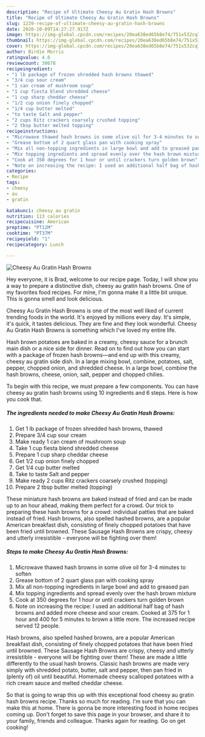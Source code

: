 ```yaml
---
description: "Recipe of Ultimate Cheesy Au Gratin Hash Browns"
title: "Recipe of Ultimate Cheesy Au Gratin Hash Browns"
slug: 1239-recipe-of-ultimate-cheesy-au-gratin-hash-browns
date: 2020-10-09T14:27:27.917Z
image: https://img-global.cpcdn.com/recipes/20ea638ed65b8e74/751x532cq70/cheesy-au-gratin-hash-browns-recipe-main-photo.jpg
thumbnail: https://img-global.cpcdn.com/recipes/20ea638ed65b8e74/751x532cq70/cheesy-au-gratin-hash-browns-recipe-main-photo.jpg
cover: https://img-global.cpcdn.com/recipes/20ea638ed65b8e74/751x532cq70/cheesy-au-gratin-hash-browns-recipe-main-photo.jpg
author: Birdie Morris
ratingvalue: 4.6
reviewcount: 30678
recipeingredient:
- "1 lb package of frozen shredded hash browns thawed"
- "3/4 cup sour cream"
- "1 can cream of mushroom soup"
- "1 cup fiesta blend shredded cheese"
- "1 cup sharp cheddar cheese"
- "1/2 cup onion finely chopped"
- "1/4 cup butter melted"
- "to taste Salt and pepper"
- "2 cups Ritz crackers coarsely crushed topping"
- "2 tbsp butter melted topping"
recipeinstructions:
- "Microwave thawed hash browns in some olive oil for 3-4 minutes to soften"
- "Grease bottom of 2 quart glass pan with cooking spray"
- "Mix all non-topping ingredients in large bowl and add to greased pan"
- "Mix topping ingredients and spread evenly over the hash brown mixture"
- "Cook at 350 degrees for 1 hour or until crackers turn golden brown"
- "Note on increasing the recipe: I used an additional half bag of hash browns and added more cheese and sour cream. Cooked at 375 for 1 hour and 400 for 5 minutes to brown a little more. The increased recipe served 12 people."
categories:
- Recipe
tags:
- cheesy
- au
- gratin

katakunci: cheesy au gratin 
nutrition: 113 calories
recipecuisine: American
preptime: "PT12M"
cooktime: "PT37M"
recipeyield: "1"
recipecategory: Lunch

---
```



![Cheesy Au Gratin Hash Browns](https://img-global.cpcdn.com/recipes/20ea638ed65b8e74/751x532cq70/cheesy-au-gratin-hash-browns-recipe-main-photo.jpg)

Hey everyone, it is Brad, welcome to our recipe page. Today, I will show you a way to prepare a distinctive dish, cheesy au gratin hash browns. One of my favorites food recipes. For mine, I'm gonna make it a little bit unique. This is gonna smell and look delicious.

Cheesy Au Gratin Hash Browns is one of the most well liked of current trending foods in the world. It's enjoyed by millions every day. It's simple, it's quick, it tastes delicious. They are fine and they look wonderful. Cheesy Au Gratin Hash Browns is something which I've loved my entire life.

Hash brown potatoes are baked in a creamy, cheesy sauce for a brunch main dish or a nice side for dinner. Read on to find out how you can start with a package of frozen hash browns—and end up with this creamy, cheesy au gratin side dish. In a large mixing bowl, combine, potatoes, salt, pepper, chopped onion, and shredded cheese. In a large bowl, combine the hash browns, cheese, onion, salt, pepper and chopped chilies.


To begin with this recipe, we must prepare a few components. You can have cheesy au gratin hash browns using 10 ingredients and 6 steps. Here is how you cook that.

<!--inarticleads1-->

##### The ingredients needed to make Cheesy Au Gratin Hash Browns:

1. Get 1 lb package of frozen shredded hash browns, thawed
1. Prepare 3/4 cup sour cream
1. Make ready 1 can cream of mushroom soup
1. Take 1 cup fiesta blend shredded cheese
1. Prepare 1 cup sharp cheddar cheese
1. Get 1/2 cup onion finely chopped
1. Get 1/4 cup butter melted
1. Take to taste Salt and pepper
1. Make ready 2 cups Ritz crackers coarsely crushed (topping)
1. Prepare 2 tbsp butter melted (topping)


These miniature hash browns are baked instead of fried and can be made up to an hour ahead, making them perfect for a crowd. Our trick to preparing these hash browns for a crowd: individual patties that are baked instead of fried. Hash browns, also spelled hashed browns, are a popular American breakfast dish, consisting of finely chopped potatoes that have been fried until browned. These Sausage Hash Browns are crispy, cheesy and utterly irresistible - everyone will be fighting over them! 

<!--inarticleads2-->

##### Steps to make Cheesy Au Gratin Hash Browns:

1. Microwave thawed hash browns in some olive oil for 3-4 minutes to soften
1. Grease bottom of 2 quart glass pan with cooking spray
1. Mix all non-topping ingredients in large bowl and add to greased pan
1. Mix topping ingredients and spread evenly over the hash brown mixture
1. Cook at 350 degrees for 1 hour or until crackers turn golden brown
1. Note on increasing the recipe: I used an additional half bag of hash browns and added more cheese and sour cream. Cooked at 375 for 1 hour and 400 for 5 minutes to brown a little more. The increased recipe served 12 people.


Hash browns, also spelled hashed browns, are a popular American breakfast dish, consisting of finely chopped potatoes that have been fried until browned. These Sausage Hash Browns are crispy, cheesy and utterly irresistible - everyone will be fighting over them! These are made a little differently to the usual hash browns. Classic hash browns are made very simply with shredded potato, butter, salt and pepper, then pan fried in (plenty of) oil until beautiful. Homemade cheesy scalloped potatoes with a rich cream sauce and melted cheddar cheese. 

So that is going to wrap this up with this exceptional food cheesy au gratin hash browns recipe. Thanks so much for reading. I'm sure that you can make this at home. There is gonna be more interesting food in home recipes coming up. Don't forget to save this page in your browser, and share it to your family, friends and colleague. Thanks again for reading. Go on get cooking!
